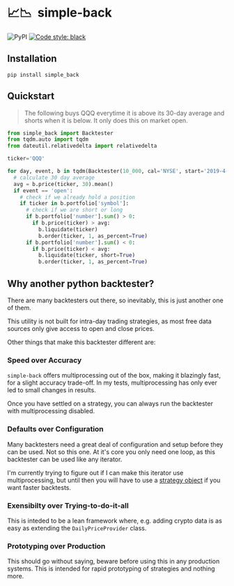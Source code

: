 # 📈📉&nbsp;&nbsp;simple-back
![PyPI](https://img.shields.io/pypi/v/simple-back)
[![Code style: black](https://img.shields.io/badge/code%20style-black-000000.svg)](https://github.com/psf/black)

## Installation
````
pip install simple_back
````
## Quickstart
> The following buys QQQ everytime it is above its 30-day average and shorts when it is below. It only does this on market open.

````python
from simple_back import Backtester
from tqdm.auto import tqdm
from dateutil.relativedelta import relativedelta

ticker='QQQ'

for day, event, b in tqdm(Backtester(10_000, cal='NYSE', start='2019-4-1', end=relativedelta(days=1))):
  # calculate 30 day average
  avg = b.price(ticker, 30).mean()
  if event == 'open':
    # check if we already hold a position
    if ticker in b.portfolio['symbol']:
      # check if we are short or long
      if b.portfolio['number'].sum() > 0:
        if b.price(ticker) > avg:
          b.liquidate(ticker)
          b.order(ticker, 1, as_percent=True)
      if b.portfolio['number'].sum() < 0:
        if b.price(ticker) < avg:
          b.liquidate(ticker, short=True)
          b.order(ticker, 1, as_percent=True)
````


## Why another python backtester?
There are many backtesters out there, so inevitably, this is just another one of them.

This utility is not built for intra-day trading strategies, as most free data sources only give access to open and close prices.

Other things that make this backtester different are:
### Speed over Accuracy
``simple-back`` offers multiprocessing out of the box, making it blazingly fast, for a slight accuracy trade-off.
In my tests, multiprocessing has only ever led to small changes in results.

Once you have settled on a strategy, you can always run the backtester with multiprocessing disabled.

### Defaults over Configuration
Many backtesters need a great deal of configuration and setup before they can be used. 
Not so this one. 
At it's core you only need one loop, as this backtester can be used like any iterator.

I'm currently trying to figure out if I can make this iterator use multiprocessing, but until then you will have to use a [strategy object](https://render.githubusercontent.com/view/ipynb?commit=503b7c54ed188028d3ed4abd60c72b724b034d70&enc_url=68747470733a2f2f7261772e67697468756275736572636f6e74656e742e636f6d2f4d696e6958432f73696d706c652d6261636b2f353033623763353465643138383032386433656434616264363063373262373234623033346437302f6578616d706c65732f75736167655f6578616d706c65732e6970796e62&nwo=MiniXC%2Fsimple-back&path=examples%2Fusage_examples.ipynb&repository_id=265216728&repository_type=Repository#Strategy-Class) if you want faster backtests.

### Exensibilty over Trying-to-do-it-all
This is inteded to be a lean framework where, e.g. adding crypto data is as easy as extending the ``DailyPriceProvider`` class.

### Prototyping over Production
This should go without saying, beware before using this in any production systems. This is intended for rapid prototyping of strategies and nothing more.
